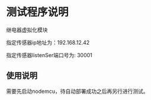 # 测试程序说明

继电器虚拟化模块

指定传感器ip地址为：192.168.12.42

指定传感器listenSer端口号为: 30001

## 使用说明

需要先启动nodemcu，待自动部署成功之后再另行进行测试。
